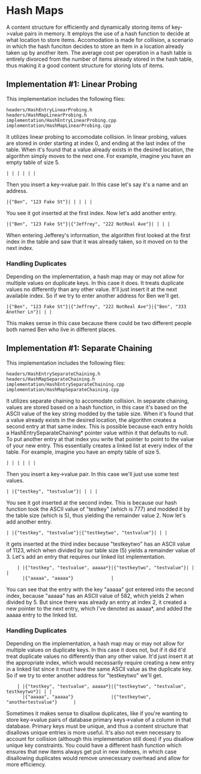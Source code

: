 # Hash Maps
A content structure for efficiently and dynamically storing items of key->value pairs in memory. It employs the use of a hash function to decide at what location to store items. Accomodation is made for collision, a scenario in which the hash funciton decides to store an item in a location already taken up by another item. The average cost per operation in a hash table is entirely divorced from the number of items already stored in the hash table, thus making it a good content structure for storing lots of items.

## Implementation #1: Linear Probing
This implementation includes the following files:
```
headers/HashEntryLinearProbing.h
headers/HashMapLinearProbing.h
implementation/HashEntryLinearProbing.cpp
implementation/HashMapLinearProbing.cpp
```
It utilizes linear probing to accomodate collision. In linear probing, values are stored in order starting at index 0, and ending at the last index of the table. When it's found that a value already exists in the desired location, the algorithm simply moves to the next one. For example, imagine you have an empty table of size 5.
```
| | | | | |
```
Then you insert a key->value pair. In this case let's say it's a name and an address.
```
|{"Ben", "123 Fake St"}| | | | |
```
You see it got inserted at the first index. Now let's add another entry.
```
|{"Ben", "123 Fake St"}|{"Jeffrey", "222 NotReal Ave"}| | | |
```
When entering Jefferey's information, the algorithm first looked at the first index in the table and saw that it was already taken, so it moved on to the next index.
### Handling Duplicates
Depending on the implementation, a hash map may or may not allow for multiple values on duplicate keys. In this case it does. It treats duplicate values no differently than any other value. It'll just insert it at the next available index. So if we try to enter another address for Ben we'll get.
```
|{"Ben", "123 Fake St"}|{"Jeffrey", "222 NotReal Ave"}|{"Ben", "333 Another Ln"}| | |
```
This makes sense in this case because there could be two different people both named Ben who live in different places.

## Implementation #1: Separate Chaining
This implementation includes the following files:
```
headers/HashEntrySeparateChaining.h
headers/HashMapSeparateChaining.h
implementation/HashEntrySeparateChaining.cpp
implementation/HashMapSeparateChaining.cpp
```
It utilizes separate chaining to accomodate collision. In separate chaining, values are stored based on a hash function, in this case it's based on the ASCII value of the key string modded by the table size. When it's found that a value already exists in the desired location, the algorithm creates a second entry at that same index. This is possible because each entry holds a HashEntrySeparateChaining* pointer value within it that defaults to null. To put another entry at that index you write that pointer to point to the value of your new entry. This essentially creates a linked list at every index of the table. For example, imagine you have an empty table of size 5.
```
| | | | | |
```
Then you insert a key->value pair. In this case we'll just use some test values.
```
| |{"testkey", "testvalue"}| | | |
```
You see it got inserted at the second index. This is because our hash function took the ASCII value of "testkey" (which is 777) and modded it by the table size (which is 5), thus yielding the remainder value 2. Now let's add another entry.
```
| |{"testkey", "testvalue"}|{"testkeytwo", "testvalue"}| | |
```
It gets inserted at the third index because "testkeytwo" has an ASCII value of 1123, which when divided by our table size (5) yields a remainder value of 3. Let's add an entry that requires our linked list implementation.
```
    | |{"testkey", "testvalue", aaaaa*}|{"testkeytwo", "testvalue"}| | |
      |{"aaaaa", "aaaaa"}              |
 ```
 You can see that the entry with the key "aaaaa" got entered into the second index, because "aaaaa" has an ASCII value of 582, which yields 2 when divided by 5. But since there was already an entry at index 2, it created a new pointer to the next entry, which I've denoted as aaaaa*, and added the aaaaa entry to the linked list.
### Handling Duplicates
Depending on the implementation, a hash map may or may not allow for multiple values on duplicate keys. In this case it does not, but if it did it'd treat duplicate values no differently than any other value. It'd just insert it at the appropriate index, which would necessarily require creating a new entry in a linked list since it must have the same ASCII value as the duplicate key. So if we try to enter another address for "testkeytwo" we'll get.
```
    | |{"testkey", "testvalue", aaaaa*}|{"testkeytwo", "testvalue", testkeytwo*}| | |
      |{"aaaaa", "aaaaa"}              |{"testkeytwo", "anothertestvalue"}      |
 ```
Sometimes it makes sense to disallow duplicates, like if you're wanting to store key->value pairs of database primary keys->value of a column in that database. Primary keys must be unique, and thus a content structure that disallows unique entries is more useful. It's also not even necessary to account for collision (although this implementation still does) if you disallow unique key constraints. You could have a different hash function which ensures that new items always get put in new indexes, in which case disallowing duplicates would remove unnecessary overhead and allow for more efficiency.
